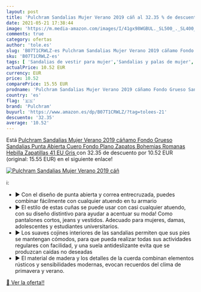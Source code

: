 ```yaml
---
layout: post
title: 'Pulchram Sandalias Mujer Verano 2019 cáñ al 32.35 % de descuento'
date: 2021-05-21 17:38:44
image: 'https://m.media-amazon.com/images/I/41gx98WGBUL._SL500_._SL400_.jpg'
comments: true
category: ofertas
author: 'tole.es'
slug: 'B07T1CRWLZ-es Pulchram Sandalias Mujer Verano 2019 cáñamo Fondo Grueso...'
sku: 'B07T1CRWLZ-es'
tags: [ 'Sandalias de vestir para mujer','Sandalias y palas de mujer','Zapatos','Zapatos para mujer','Zapatos y complementos','pulchram','zapatos', ]
actualPrice: 10.52 EUR
currency: EUR
price: 10.52
comparePrice: 15.55 EUR
prodname: 'Pulchram Sandalias Mujer Verano 2019 cáñamo Fondo Grueso Sandalias Punta Abierta Cuero Fondo Plano Zapatos Bohemias Romanas Hebilla Zapatillas  41 EU  Gris '
country: 'es'
flag: '🇪🇸'
brand: 'Pulchram'
buyurl: 'https://www.amazon.es/dp/B07T1CRWLZ/?tag=tolees-21'
descuento: '32.35'
average: '10.52'
---
```


Está [Pulchram Sandalias Mujer Verano 2019 cáñamo Fondo Grueso Sandalias Punta Abierta Cuero Fondo Plano Zapatos Bohemias Romanas Hebilla Zapatillas  41 EU  Gris ](https://www.amazon.es/dp/B07T1CRWLZ/?tag=tolees-21) con 32.35 de descuento por 10.52 EUR (original: 15.55 EUR) en el siguiente enlace!

[![Pulchram Sandalias Mujer Verano 2019 cáñ](https://m.media-amazon.com/images/I/41gx98WGBUL._SL500_._SL400_.jpg)](https://www.amazon.es/dp/B07T1CRWLZ/?tag=tolees-21)

ℹ️:

- ▶ Con el diseño de punta abierta y correa entrecruzada, puedes combinar fácilmente con cualquier atuendo en tu armario
- ▶ El estilo de estas cuñas se puede usar con casi cualquier atuendo, con su diseño distintivo para ayudar a acentuar su moda! Como pantalones cortos, jeans y vestidos. Adecuado para mujeres, damas, adolescentes y estudiantes universitarios.
- ▶ Los suaves cojines interiores de las sandalias permiten que sus pies se mantengan cómodos, para que pueda realizar todas sus actividades regulares con facilidad, y una suela antideslizante evita que se produzcan caídas no deseadas
- ▶ El material de madera y los detalles de la cuerda combinan elementos rústicos y sensibilidades modernas, evocan recuerdos del clima de primavera y verano.

[🛒 Ver la oferta!!](https://www.amazon.es/dp/B07T1CRWLZ/?tag=tolees-21)
